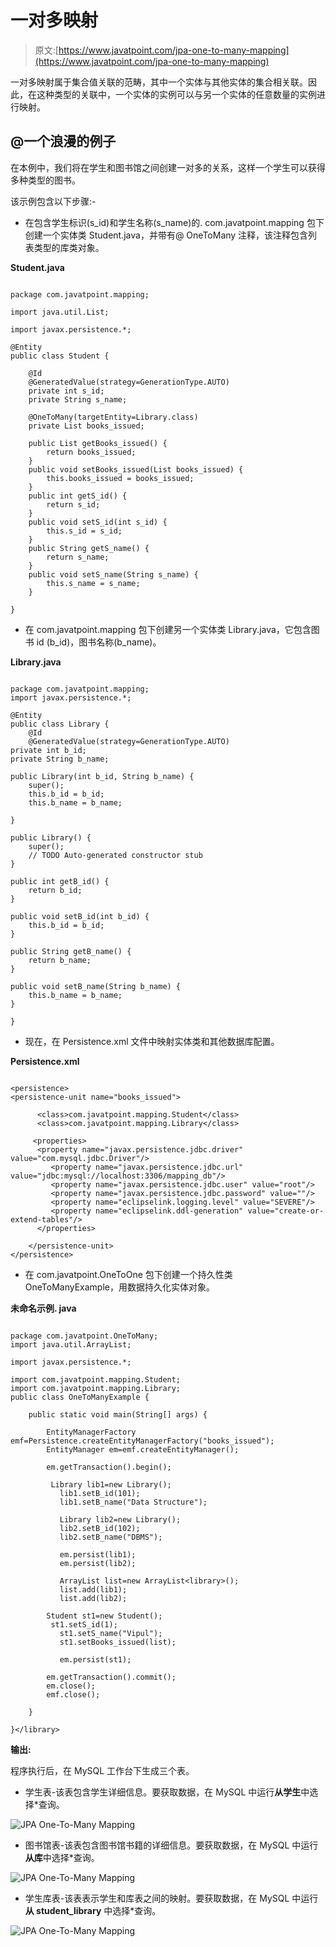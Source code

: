 # 一对多映射

> 原文:[https://www.javatpoint.com/jpa-one-to-many-mapping](https://www.javatpoint.com/jpa-one-to-many-mapping)

一对多映射属于集合值关联的范畴，其中一个实体与其他实体的集合相关联。因此，在这种类型的关联中，一个实体的实例可以与另一个实体的任意数量的实例进行映射。

## @一个浪漫的例子

在本例中，我们将在学生和图书馆之间创建一对多的关系，这样一个学生可以获得多种类型的图书。

该示例包含以下步骤:-

*   在包含学生标识(s_id)和学生名称(s_name)的. com.javatpoint.mapping 包下创建一个实体类 Student.java，并带有@ OneToMany 注释，该注释包含列表类型的库类对象。

**Student.java**

```

package com.javatpoint.mapping;

import java.util.List;

import javax.persistence.*;

@Entity
public class Student {

	@Id
	@GeneratedValue(strategy=GenerationType.AUTO)
	private int s_id;
	private String s_name;

	@OneToMany(targetEntity=Library.class)
	private List books_issued;

	public List getBooks_issued() {
		return books_issued;
	}
	public void setBooks_issued(List books_issued) {
		this.books_issued = books_issued;
	}
	public int getS_id() {
		return s_id;
	}
	public void setS_id(int s_id) {
		this.s_id = s_id;
	}
	public String getS_name() {
		return s_name;
	}
	public void setS_name(String s_name) {
		this.s_name = s_name;
	}

}

```

*   在 com.javatpoint.mapping 包下创建另一个实体类 Library.java，它包含图书 id (b_id)，图书名称(b_name)。

**Library.java**

```

package com.javatpoint.mapping;
import javax.persistence.*;

@Entity
public class Library {
	@Id
	@GeneratedValue(strategy=GenerationType.AUTO)
private int b_id;
private String b_name;

public Library(int b_id, String b_name) {
	super();
	this.b_id = b_id;
	this.b_name = b_name;

}

public Library() {
	super();
	// TODO Auto-generated constructor stub
}

public int getB_id() {
	return b_id;
}

public void setB_id(int b_id) {
	this.b_id = b_id;
}

public String getB_name() {
	return b_name;
}

public void setB_name(String b_name) {
	this.b_name = b_name;
}

}

```

*   现在，在 Persistence.xml 文件中映射实体类和其他数据库配置。

**Persistence.xml**

```

<persistence>
<persistence-unit name="books_issued">

      <class>com.javatpoint.mapping.Student</class>
      <class>com.javatpoint.mapping.Library</class>

     <properties>
      <property name="javax.persistence.jdbc.driver" value="com.mysql.jdbc.Driver"/>
         <property name="javax.persistence.jdbc.url" value="jdbc:mysql://localhost:3306/mapping_db"/>
         <property name="javax.persistence.jdbc.user" value="root"/>
         <property name="javax.persistence.jdbc.password" value=""/>
         <property name="eclipselink.logging.level" value="SEVERE"/>
         <property name="eclipselink.ddl-generation" value="create-or-extend-tables"/>
      </properties>

	</persistence-unit>
</persistence>

```

*   在 com.javatpoint.OneToOne 包下创建一个持久性类 OneToManyExample，用数据持久化实体对象。

**未命名示例. java**

```

package com.javatpoint.OneToMany;
import java.util.ArrayList;

import javax.persistence.*;

import com.javatpoint.mapping.Student;
import com.javatpoint.mapping.Library;
public class OneToManyExample {

	public static void main(String[] args) {

		EntityManagerFactory emf=Persistence.createEntityManagerFactory("books_issued");
		EntityManager em=emf.createEntityManager();

		em.getTransaction().begin();

		 Library lib1=new Library();
		   lib1.setB_id(101);
		   lib1.setB_name("Data Structure");

		   Library lib2=new Library();
		   lib2.setB_id(102);
		   lib2.setB_name("DBMS");

		   em.persist(lib1);
		   em.persist(lib2);

		   ArrayList list=new ArrayList<library>();
		   list.add(lib1);
		   list.add(lib2);

		Student st1=new Student();
		 st1.setS_id(1);
		   st1.setS_name("Vipul");
		   st1.setBooks_issued(list);

		   em.persist(st1);

		em.getTransaction().commit();
		em.close();
		emf.close();

	}

}</library> 
```

**输出:**

程序执行后，在 MySQL 工作台下生成三个表。

*   学生表-该表包含学生详细信息。要获取数据，在 MySQL 中运行**从学生**中选择*查询。

![JPA One-To-Many Mapping](../Images/15dc7e8f8298eb1ddb9cb9875a1c1133.png)

*   图书馆表-该表包含图书馆书籍的详细信息。要获取数据，在 MySQL 中运行**从库**中选择*查询。

![JPA One-To-Many Mapping](../Images/567a426335600ece14436690eac49701.png)

*   学生库表-该表表示学生和库表之间的映射。要获取数据，在 MySQL 中运行**从 student_library** 中选择*查询。

![JPA One-To-Many Mapping](../Images/df8d52289627750db1cc9c5a8eebf369.png)